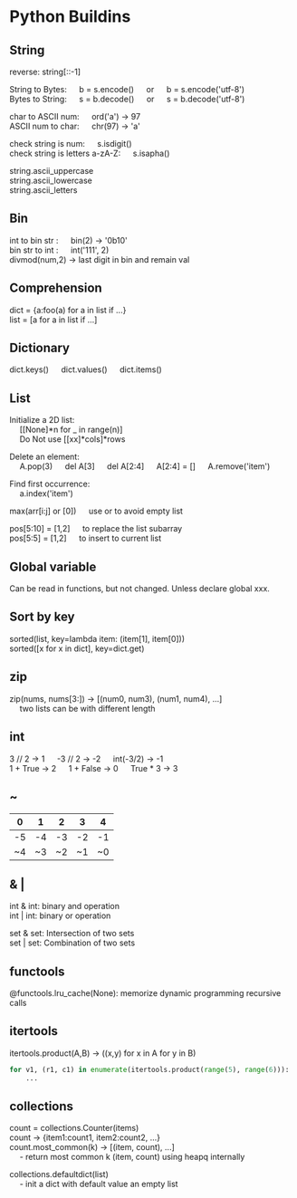 # Python Buildins 

## String
reverse: string[::-1]   

String to Bytes: &emsp; b = s.encode() &emsp; or &emsp; b = s.encode('utf-8')  \
Bytes to String: &emsp; s = b.decode() &emsp; or &emsp; s = b.decode('utf-8')    

char to ASCII num: &emsp; ord('a')  -> 97  \
ASCII num to char: &emsp; chr(97)  -> 'a' 

check string is num: &emsp; s.isdigit()  \
check string is letters a-zA-Z: &emsp; s.isapha()

string.ascii_uppercase\
string.ascii_lowercase\
string.ascii_letters
     
## Bin
int to bin str : &emsp; bin(2)  ->  '0b10'    \
bin str to int : &emsp; int('111', 2)      \
divmod(num,2) -> last digit in bin and remain val

## Comprehension     
dict = {a:foo(a) for a in list if ...}  
list = [a for a in list if ...]

## Dictionary
dict.keys() &emsp; dict.values() &emsp; dict.items()

## List
Initialize a 2D list:     \
 &emsp; [[None]*n for _ in range(n)]\
 &emsp; Do Not use [[xx]*cols]*rows 
 
Delete an element:     \
 &emsp; A.pop(3) &emsp; del A[3] &emsp; del A[2:4] &emsp; A[2:4] = [] &emsp; A.remove('item')   
          
Find first occurrence: \
 &emsp; a.index('item')  
 
max(arr[i:j] or [0]) &emsp; use or to avoid empty list  

pos[5:10] = [1,2] &emsp; to replace the list subarray   \
pos[5:5] = [1,2] &emsp; to insert to current list  

## Global variable
Can be read in functions, but not changed.  Unless declare global xxx. 

## Sort by key
sorted(list, key=lambda item: (item[1], item[0]))   \
sorted([x for x in dict], key=dict.get)

## zip
zip(nums, nums[3:])    -> [(num0, num3), (num1, num4), ...]  \
&emsp; two lists can be with different length

## int
3 // 2 -> 1  &emsp;  -3 // 2 -> -2  &emsp;  int(-3/2) -> -1 \
1 + True -> 2  &emsp;  1 + False -> 0  &emsp;  True * 3 -> 3

## ~
| 0  | 1  | 2  | 3  | 4  |
|----|----|----|----|----|
| -5 | -4 | -3 | -2 | -1 |
| ~4 | ~3 | ~2 | ~1 | ~0 |

## & |
int & int: binary and operation\
int | int: binary or operation

set & set: Intersection of two sets\
set | set: Combination of two sets

## functools
@functools.lru_cache(None): memorize dynamic programming recursive calls

## itertools
itertools.product(A,B) -> ((x,y) for x in A for y in B)
```python
for v1, (r1, c1) in enumerate(itertools.product(range(5), range(6))):  
    ...
```

## collections

count = collections.Counter(items)  \
count -> {item1:count1, item2:count2, ...}  \
count.most_common(k) -> [(item, count), ...]    \
&emsp; - return most common k (item, count) using heapq internally 
    
collections.defaultdict(list) \
&emsp; - init a dict with default value an empty list
